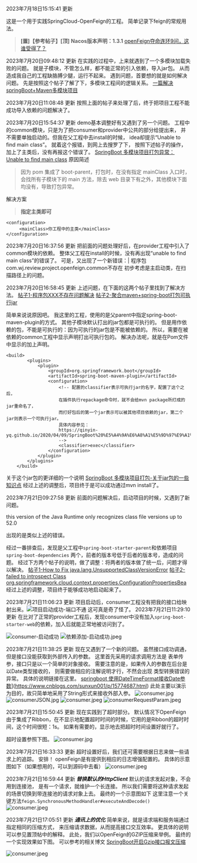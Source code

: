 2023年7月18日15:15:41 更新

这是一个用于实践SpringCloud-OpenFeign的工程。
简单记录下feign的常规用法。

> **[置]【参考帖子】[顶]**
> **Nacos版本声明：1.3.1**
> [openFeign夺命连环9问，这谁受得了？](https://juejin.cn/post/7010555899240513543#comment)

2023年7月20日09:48:12 更新
在实践的过程中，上来就遇到了一个多模块加载失败的问题。
就是子模块，不管怎么样，都不能正常的引入依赖，导入jar包。
从而造成我自己的工程缺胳膊少腿，运行不起来。
遇到问题，首要想的就是如何解决问题。
先是按照这个帖子了解了下，多模块工程间的逻辑关系。
[一篇解决springBoot+Maven多模块项目](https://blog.csdn.net/qq_40925189/article/details/103842208)

2023年7月20日11:08:48 更新
按照上面的帖子来处理了后，终于把项目工程不能成功导入依赖的问题解决了。

2023年7月20日15:54:37 更新
demo基本调整好有又遇到了另一个问题。
工程中的common模块，只是为了把consumer和provider中公共的部分给提出来，
并不需要单独启动的。但我在父工程中去install的时候，
idea却提示“Unable to find main class”。
就着这个报错，到网上去搜罗了下，
按照下述帖子的操作，加上了主类后，没有再报这个错误了。
[SpringBoot 多模块项目打包异常：Unable to find main class](https://https://blog.csdn.net/qq_42971035/article/details/125273869)
原因简述

> 因为 pom 集成了 boot-parent，打包时，在没有指定 mainClass 入口时，会找所有子模块下的 main 方法，除去 web 目录下有之外，其他模块下面均没有，导致打包异常。

解决方案

> **指定主类即可**

```
<configuration>			
     <mainClass>你工程中的主类</mainClass>
</configuration>
```

2023年7月20日16:37:56 更新
把前面的问题处理好后，在provider工程中引入了common模块的依赖。
整体父工程在install的时候，没有再出现“unable to find main class”的错误了。
可是，又出现了一个新错误：|
程序包com.wj.review.project.openfeign.common不存在
初步考虑是主启动类，在扫描路径上的问题。

2023年7月20日16:58:45 更新
上述问题，在下面的这两个帖子里找到了解决方法。
[帖子1-程序包XXX不存在问题解决](https://https://blog.csdn.net/github_39325328/article/details/85093007)
[帖子2-聚合maven+spring-boot打包可执行jar](https://https://blog.csdn.net/guduyishuai/article/details/60968728)

简单来说说原因吧。
我这里的工程，使用的是父parent中指定spring-boot-maven-plugin的方式。
其他子模块默认打出的jar包都是可执行的。
但是用作依赖的包，不能是可执行的：因为可执行的jar包是不能被依赖的。
所以，需要在被依赖的common工程中显示声明打出可执行包的。
解决办法呢，就是在Pom文件中显示的加上声明。

````
<build>
        <plugins>
            <plugin>
                <groupId>org.springframework.boot</groupId>
                <artifactId>spring-boot-maven-plugin</artifactId>
                <configuration>
                    <!-- 配置的classifier表示可执行jar的名字，配置了这个之后，
                    在插件执行repackage命令时，就不会给mvn package所打成的jar重命名了，
                    而打好包后的第一个jar表示可以被其他项目依赖的jar，第二个jar则表示一个可执行jar。
                    具体内容参见：
                    https://qinyin-yq.github.io/2020/04/09/SpringBoot%20%E5%A4%9A%E6%A8%A1%E5%9D%97%E9%A1%B9%E7%9B%AE%E6%89%93%E5%8C%85/
                    -->
                    <classifier>exec</classifier>
                </configuration>
            </plugin>
        </plugins>
    </build>
````

关于这个jar包的更详细的一个说明
[SpringBoot 多模块项目打包-关于jar包的一些知识点](https://qinyin-yq.github.io/2020/04/09/SpringBoot%20%E5%A4%9A%E6%A8%A1%E5%9D%97%E9%A1%B9%E7%9B%AE%E6%89%93%E5%8C%85/)
经过上述的调整后，项目终于是可以成功通过mvn install了。

2023年7月21日09:27:58 更新
前面的问题解决后，启动项目的时候，又遇到了新问题。

this version of the Java Runtime only recognizes class file versions up to 52.0

出现的是类似上述的错误。

经过一番排查后，发现是父工程中`spring-boot-starter-parent`和依赖项目`spring-boot-dependencies`
两个，前者的版本号低于后者的版本号，造成的问题。
经过下方两个帖子的说明，做了调整：将两者的版本做了统一后，问题才得以解决。
[帖子1-How to Fix java.lang.UnsupportedClassVersionError](https://www.baeldung.com/java-lang-unsupportedclassversion)
[帖子2-failed to introspect Class org.springframework.cloud.context.properties.ConfigurationPropertiesBea](https://blog.csdn.net/wwwwwww31311/article/details/118605144)
经过上述的调整，项目终于能够成功地启动起来了。

2023年7月21日11:06:23 更新
项目启动后，consumer工程没有把我的接口给映射出来。![项目启动成功-端口不通](assets/项目启动成功-端口不通.jpeg)
这可真是奇了怪了。
2023年7月21日11:29:10 更新
在比对了正常的provider工程后，发现consumer中没有加入`spring-boot-starter-web`的依赖，加入后就能正常地被访问到了。

![consumer-启动成功](assets/consumer-访问成功.jpg?t=1689910455972)
![依赖添加-启动成功.jpeg](assets/consumer-依赖添加-启动成功.jpeg)

2023年7月21日11:38:25 更新
现在又遇到了一个新的问题。
虽然接口成功调通，但是接口没能获取到外部传入的参数。
这里首先采用的请求调用方法是 表单传参，接口只是以一个简单的对象接收。
需要注意的是，如果传入的参数在后台是以Date类型接收的，
则需要做相应的注解说明才行，不然会出现 类型转换错误的异常。
具体的说明链接在这里。
[springboot 使用DateTimeFormat接收Date参数](https://www.cnblogs.com/sunxun001/p/15774687.html)](https://www.cnblogs.com/sunxun001/p/15774687.html)
此处主要以演示为目的，故只简单地采用了String形式来接收外部入参。
![consumer.jpg](assets/consumer-参数传递-表单传参.jpg)
![consumerJSON.jpg](assets/consumer-参数传递-JSON传参.jpg)
![consumer.jpeg](assets/consumer-参数传递-接口路径传参.jpeg)
![consumerRequestParam.jpeg](assets/consumer-参数传递-@RequestParam传参.jpeg)

2023年7月21日15:50:45 更新
现在实践到了超时部分。
默认情况下OpenFeign由于集成了Ribbon，在不显示地配置超时时间的时候，它用的是Ribbon的超时时间，这个时间很短：1s。
如果有需要的，显示地去把超时时间设置好就行了。

超时设置参照下图。
![consumer.jpg](assets/consumer-超时设置.jpg)

2023年7月21日16:33:33 更新
超时设置好后，我们还可需要根据日志来做一些请求上的追踪。
安排！
openFeign是有提供到相应的日志增强配置的。
具体的示意图如下（如果想用的，可以到源码中去看）
![consumer.jpeg](assets/consumer-日志增强配置.jpeg)

2023年7月21日16:59:44 更新
***替换默认的HttpClient***
默认的请求发起对象，不会用到连接池，
是有一个请求，就维护一个长连接。
所以我们需要将这种请求发起的场景切换到带连接池的请求对象上去。
最终的一个示意图如下
这里注意一个关键方法`feign.SynchronousMethodHandler#executeAndDecode()`
![consumer.jpeg](assets/consumer-请求连接池增强配置.jpeg)

2023年7月21日17:05:51 更新
***通讯上的优化***
简单来说，就是请求端和服务端通过指定相同的压缩方式，
来压缩请求数据，从而提高接口交互效率。
更具体的说明可以参见置顶帖中的解释。
此处，我们以OpenFeign的GZIP压缩来举例。
最终的一个实现效果如下图。
可以参考的相关博文
[SpringBoot开启Gzip接口报文压缩](https://www.cnblogs.com/zgq7/p/17544290.html)


![consumer.jpeg](assets/consumer-请求压缩配置.jpeg)














